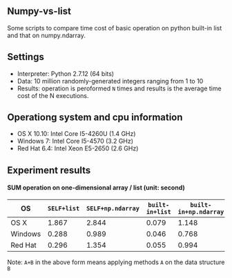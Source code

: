 ## Numpy-vs-list
Some scripts to compare time cost of basic operation on python built-in list and that on numpy.ndarray. 

## Settings
* Interpreter: Python 2.7.12 (64 bits)
* Data: 10 million randomly-generated integers ranging from 1 to 10
* Results: operation is peroformed `N` times and results is the average time cost of the N executions. 

## Operationg system and cpu information
* OS X 10.10: Intel Core I5-4260U (1.4 GHz)
* Windows 7: Intel Core I5-4570 (3.2 GHz) 
* Red Hat 6.4: Intel Xeon E5-2650 (2.6 GHz)

## Experiment results

#### SUM operation on one-dimensional array / list (unit: second)
OS | `SELF+list` | `SELF+np.ndarray` | `built-in+list` | `built-in+np.ndarray` | `np+list` | `np+np.ndarray`
--- | --- | --- | --- | --- | --- | ---
OS X | 1.867 | 2.844 | 0.079 | 1.148 | 0.560 | **0.037**
Windows | 0.288 | 0.989 | 0.046 | 0.768 | 0.384 | **0.015**
Red Hat | 0.296 | 1.354 | 0.055 | 0.994 | 0.478 | **0.027**

Note: `A+B` in the above form means applying methods `A` on the data structure `B`


